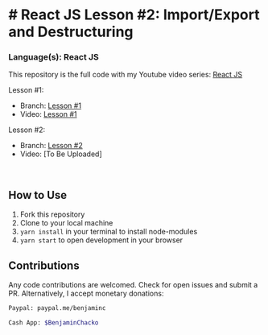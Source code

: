 # # React JS Lesson #2: Import/Export and Destructuring
### Language(s): React JS

This repository is the full code with my Youtube video series: [React JS](https://www.youtube.com/playlist?list=PLWUQJ519A7tdSDCeS729NLUAcLW81sLIH)

<p>Lesson #1:
<ul>
<li>Branch: <a href="https://github.com/benjaminchacko/reactjs-lesson-series/tree/lesson-1">Lesson #1</a></li>
<li>Video: <a href="https://youtu.be/cuSKfjoi_0M">Lesson #1</a></li>
</ul>
</p>

<p>Lesson #2: 
<ul>
<li>Branch: <a href="https://github.com/benjaminchacko/reactjs-lesson-series/tree/lesson-2">Lesson #2</a></li>
<li>Video: [To Be Uploaded]</li>
</ul>
</p> 
<br />

  
## How to Use
1. Fork this repository
2. Clone to your local machine
3. `yarn install` in your terminal to install node-modules
4. `yarn start` to open development in your browser

## Contributions

Any code contributions are welcomed. Check for open issues and submit a PR. Alternatively, I accept monetary donations:

```bash
Paypal: paypal.me/benjaminc
```
```bash
Cash App: $BenjaminChacko
```
